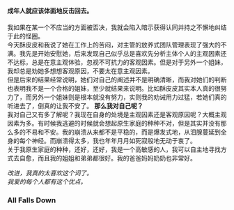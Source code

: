 #### 成年人就应该体面地反击回去。
我如果在某一个不应当的方面被否决，我就会陷入暗示获得认同并持之不懈地纠结于此的怪圈。  
今天酥皮皮和我说了她在工作上的苦闷，对主管的放养式团队管理表现了强大的不满。我先是开始安慰她，后来发现自己似乎总是喜欢先分析主体个人的主观因素还不达标，总是在意主观体验，忽视不可抗力的客观因素。但是对于另外一个姐妹，我却总是劝她多想想客观原因，不要太在意主观因素。  
但是后来的结果经常说明，她们对自己的阐述并不是明确清晰，而我对她们的判断也表明我不是一个合格的姐妹，至少就结果来说明。比如酥皮皮其实本人真的很努力了，而另外一个姐妹则是根本就没有努力，实则我的劝诫用力过猛，若她们真的听进去了，倒真的让我不安了。
**那么我对自己呢？**  
我对自己又有多了解呢？我现在自身的处境是主观因素还是客观原因呢？大概主观因素为多。有时候我逃避的时候就会想起原生家庭的种种不对，但是其实并没有那么多的不易和不安。我的崩溃从来都不是平稳的，而是爆发式地，从泪腺蔓延到全身的每个神经。而崩溃得太多，我也年年月月如死寂般地无动于衷了。  
关于我原生家庭的种种，还好，还好，我是一个高敏感的人，我可以自主地寻找方式去自愈，而且我的姐姐和弟弟都很好。我的爸爸妈妈奶奶也非常好。

*改进，我真的太喜欢这个词了。  
我爱的每个人都有这个优点。*

### All Falls Down 
